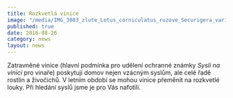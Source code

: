```yaml
---
title: Rozkvetlá vinice
image: "/media/IMG_3083_zlute_Lotus_corniculatus_ruzove_Securigera_varia.JPG"
published: true
date: 2016-08-26
category: news
layout: news
---
```

Zatravněné vinice (hlavní podmínka pro udělení ochranné známky *Sysli na
vinici* pro vinaře) poskytují domov nejen vzácným syslům, ale celé řadě
rostlin a živočichů. V letním období se mohou vinice přeměnit na
rozkvetlé louky. Při hledání syslů jsme je pro Vás nafotili.

